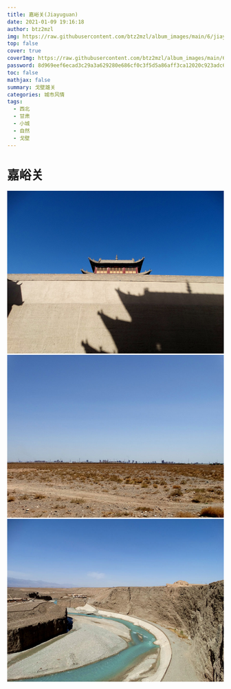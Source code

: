 ```yaml
---
title: 嘉峪关(Jiayuguan)
date: 2021-01-09 19:16:18
author: btz2mzl
img: https://raw.githubusercontent.com/btz2mzl/album_images/main/6/jiayuguan_1.jpg
top: false
cover: true
coverImg: https://raw.githubusercontent.com/btz2mzl/album_images/main/6/jiayuguan_1.jpg
password: 8d969eef6ecad3c29a3a629280e686cf0c3f5d5a86aff3ca12020c923adc6c92
toc: false
mathjax: false
summary: 戈壁雄关
categories: 城市风情
tags: 
  - 西北
  - 甘肃
  - 小城
  - 自然
  - 戈壁
---
```

# 嘉峪关
![面对数百年来日复一日的朝阳，厚重的城墙是历史最好的幕布（嘉峪关关城）](https://raw.githubusercontent.com/btz2mzl/album_images/main/6/jiayuguan_1.jpg)
![戈壁滩上的工业城市，和长城一样，是文明的奇迹](https://raw.githubusercontent.com/btz2mzl/album_images/main/6/jiayuguan_4.jpg)
![来自远古的冰川化作细流，滋养河西走廊的生灵（长城第一墩）](https://raw.githubusercontent.com/btz2mzl/album_images/main/6/jiayuguan_2.jpg)
